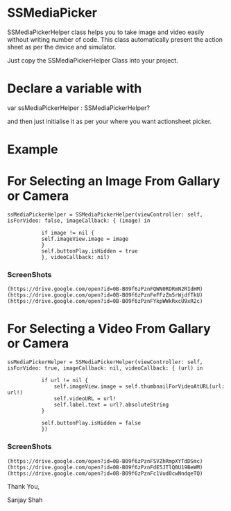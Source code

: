 # SSMediaPicker
SSMediaPickerHelper class helps you to take image and video easily without writing number of code. This class automatically present the action sheet as per the device and simulator.

Just copy the SSMediaPickerHelper Class into your project.

# Declare a variable with
var ssMediaPickerHelper : SSMediaPickerHelper?

and then just initialise it as per your where you want actionsheet picker.

# Example
# For Selecting an Image From Gallary or Camera

 ``` 
 ssMediaPickerHelper = SSMediaPickerHelper(viewController: self, isForVideo: false, imageCallback: { (image) in
            
            if image != nil {
            self.imageView.image = image
            }
            self.buttonPlay.isHidden = true
            }, videoCallback: nil)
```

### ScreenShots

```
(https://drive.google.com/open?id=0B-B09f6zPznFQWN0RDRmN2RIdHM)
(https://drive.google.com/open?id=0B-B09f6zPznFeFFzZm5rWjdfTkU)
(https://drive.google.com/open?id=0B-B09f6zPznFYkpWWkRxcU9xR2c)
```
# For Selecting a Video From Gallary or Camera

 ``` 
 ssMediaPickerHelper = SSMediaPickerHelper(viewController: self, isForVideo: true, imageCallback: nil, videoCallback: { (url) in
            
            if url != nil {
                self.imageView.image = self.thumbnailForVideoAtURL(url: url!)
                self.videoURL = url!
                self.label.text = url?.absoluteString
            }
            
            self.buttonPlay.isHidden = false
            })
```
### ScreenShots

```
(https://drive.google.com/open?id=0B-B09f6zPznFSVZhRmpXYTdDSmc)
(https://drive.google.com/open?id=0B-B09f6zPznFdE5JTlQ0U19BeWM)
(https://drive.google.com/open?id=0B-B09f6zPznFc1Vud0cwNndqeTQ)
```
Thank You,

Sanjay Shah
